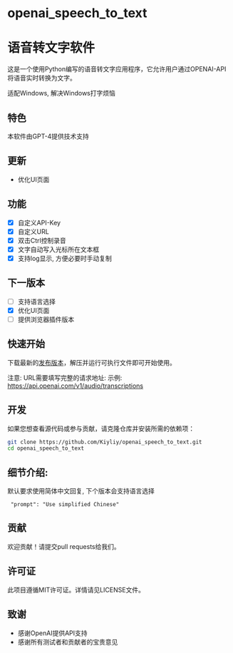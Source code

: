 # openai_speech_to_text
# 语音转文字软件

这是一个使用Python编写的语音转文字应用程序，它允许用户通过OPENAI-API将语音实时转换为文字。

适配Windows, 解决Windows打字烦恼

## 特色

本软件由GPT-4提供技术支持

## 更新

- 优化UI页面

## 功能

- [x] 自定义API-Key
- [x] 自定义URL
- [x] 双击Ctrl控制录音
- [x] 文字自动写入光标所在文本框
- [x] 支持log显示, 方便必要时手动复制

## 下一版本

- [ ] 支持语言选择
- [x] 优化UI页面
- [ ] 提供浏览器插件版本

## 快速开始

下载最新的[发布版本](https://github.com/Kiyliy/openai_speech_to_text/releases/)，解压并运行可执行文件即可开始使用。

注意: URL需要填写完整的请求地址:
示例: https://api.openai.com/v1/audio/transcriptions

## 开发

如果您想查看源代码或参与贡献，请克隆仓库并安装所需的依赖项：

```bash
git clone https://github.com/Kiyliy/openai_speech_to_text.git
cd openai_speech_to_text
```

## 细节介绍:

默认要求使用简体中文回复, 下个版本会支持语言选择

```
 "prompt": "Use simplified Chinese"
```



## 贡献

欢迎贡献！请提交pull requests给我们。

## 许可证

此项目遵循MIT许可证。详情请见LICENSE文件。

## 致谢

- 感谢OpenAI提供API支持
- 感谢所有测试者和贡献者的宝贵意见